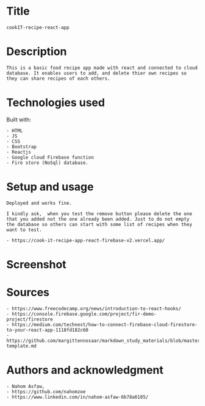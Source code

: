 # Title

    cookIT-recipe-react-app

# Description

    This is a basic food recipe app made with react and connected to cloud database. It enables users to add, and delete thier own recipes so they can share recipes of each others.

# Technologies used

Built with:

    - HTML
    - JS
    - CSS
    - Bootstrap
    - Reactjs
    - Google cloud Firebase function
    - Fire store (NoSql) database.

# Setup and usage

    Deployed and works fine.

    I kindly ask,  when you test the remove button please delete the one that you added not the one already been added. Just to do not empty the database so others can start with some list of recipes when they want to test.

    - https://cook-it-recipe-app-react-firebase-v2.vercel.app/

# Screenshot

# Sources

    - https://www.freecodecamp.org/news/introduction-to-react-hooks/
    - https://console.firebase.google.com/project/fir-demo-project/firestore
    - https://medium.com/technest/how-to-connect-firebase-cloud-firestore-to-your-react-app-1118fd182c60
    - https://github.com/margittennosaar/markdown_study_materials/blob/master/README-template.md

# Authors and acknowledgment

    - Nahom Asfaw,
    - https://github.com/nahomzoe
    - https://www.linkedin.com/in/nahom-asfaw-6b78a6185/
